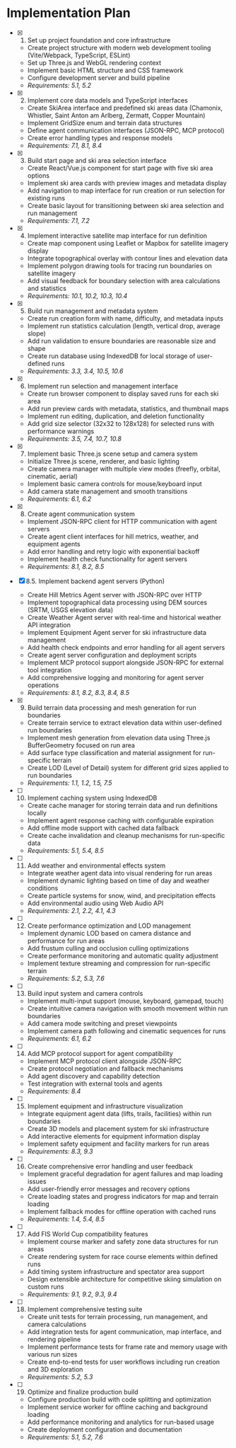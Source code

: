 # Implementation Plan

- [x] 1. Set up project foundation and core infrastructure
  - Create project structure with modern web development tooling (Vite/Webpack, TypeScript, ESLint)
  - Set up Three.js and WebGL rendering context
  - Implement basic HTML structure and CSS framework
  - Configure development server and build pipeline
  - _Requirements: 5.1, 5.2_

- [x] 2. Implement core data models and TypeScript interfaces
  - Create SkiArea interface and predefined ski areas data (Chamonix, Whistler, Saint Anton am Arlberg, Zermatt, Copper Mountain)
  - Implement GridSize enum and terrain data structures
  - Define agent communication interfaces (JSON-RPC, MCP protocol)
  - Create error handling types and response models
  - _Requirements: 7.1, 8.1, 8.4_

- [x] 3. Build start page and ski area selection interface
  - Create React/Vue.js component for start page with five ski area options
  - Implement ski area cards with preview images and metadata display
  - Add navigation to map interface for run creation or run selection for existing runs
  - Create basic layout for transitioning between ski area selection and run management
  - _Requirements: 7.1, 7.2_

- [x] 4. Implement interactive satellite map interface for run definition
  - Create map component using Leaflet or Mapbox for satellite imagery display
  - Integrate topographical overlay with contour lines and elevation data
  - Implement polygon drawing tools for tracing run boundaries on satellite imagery
  - Add visual feedback for boundary selection with area calculations and statistics
  - _Requirements: 10.1, 10.2, 10.3, 10.4_

- [x] 5. Build run management and metadata system
  - Create run creation form with name, difficulty, and metadata inputs
  - Implement run statistics calculation (length, vertical drop, average slope)
  - Add run validation to ensure boundaries are reasonable size and shape
  - Create run database using IndexedDB for local storage of user-defined runs
  - _Requirements: 3.3, 3.4, 10.5, 10.6_

- [x] 6. Implement run selection and management interface
  - Create run browser component to display saved runs for each ski area
  - Add run preview cards with metadata, statistics, and thumbnail maps
  - Implement run editing, duplication, and deletion functionality
  - Add grid size selector (32x32 to 128x128) for selected runs with performance warnings
  - _Requirements: 3.5, 7.4, 10.7, 10.8_

- [x] 7. Implement basic Three.js scene setup and camera system
  - Initialize Three.js scene, renderer, and basic lighting
  - Create camera manager with multiple view modes (freefly, orbital, cinematic, aerial)
  - Implement basic camera controls for mouse/keyboard input
  - Add camera state management and smooth transitions
  - _Requirements: 6.1, 6.2_

- [x] 8. Create agent communication system
  - Implement JSON-RPC client for HTTP communication with agent servers
  - Create agent client interfaces for hill metrics, weather, and equipment agents
  - Add error handling and retry logic with exponential backoff
  - Implement health check functionality for agent servers
  - _Requirements: 8.1, 8.2, 8.5_

- [x] 8.5. Implement backend agent servers (Python)
  - Create Hill Metrics Agent server with JSON-RPC over HTTP
  - Implement topographical data processing using DEM sources (SRTM, USGS elevation data)
  - Create Weather Agent server with real-time and historical weather API integration
  - Implement Equipment Agent server for ski infrastructure data management
  - Add health check endpoints and error handling for all agent servers
  - Create agent server configuration and deployment scripts
  - Implement MCP protocol support alongside JSON-RPC for external tool integration
  - Add comprehensive logging and monitoring for agent server operations
  - _Requirements: 8.1, 8.2, 8.3, 8.4, 8.5_

- [x] 9. Build terrain data processing and mesh generation for run boundaries
  - Create terrain service to extract elevation data within user-defined run boundaries
  - Implement mesh generation from elevation data using Three.js BufferGeometry focused on run area
  - Add surface type classification and material assignment for run-specific terrain
  - Create LOD (Level of Detail) system for different grid sizes applied to run boundaries
  - _Requirements: 1.1, 1.2, 1.5, 7.5_

- [ ] 10. Implement caching system using IndexedDB
  - Create cache manager for storing terrain data and run definitions locally
  - Implement agent response caching with configurable expiration
  - Add offline mode support with cached data fallback
  - Create cache invalidation and cleanup mechanisms for run-specific data
  - _Requirements: 5.1, 5.4, 8.5_

- [ ] 11. Add weather and environmental effects system
  - Integrate weather agent data into visual rendering for run areas
  - Implement dynamic lighting based on time of day and weather conditions
  - Create particle systems for snow, wind, and precipitation effects
  - Add environmental audio using Web Audio API
  - _Requirements: 2.1, 2.2, 4.1, 4.3_

- [ ] 12. Create performance optimization and LOD management
  - Implement dynamic LOD based on camera distance and performance for run areas
  - Add frustum culling and occlusion culling optimizations
  - Create performance monitoring and automatic quality adjustment
  - Implement texture streaming and compression for run-specific terrain
  - _Requirements: 5.2, 5.3, 7.6_

- [ ] 13. Build input system and camera controls
  - Implement multi-input support (mouse, keyboard, gamepad, touch)
  - Create intuitive camera navigation with smooth movement within run boundaries
  - Add camera mode switching and preset viewpoints
  - Implement camera path following and cinematic sequences for runs
  - _Requirements: 6.1, 6.2_

- [ ] 14. Add MCP protocol support for agent compatibility
  - Implement MCP protocol client alongside JSON-RPC
  - Create protocol negotiation and fallback mechanisms
  - Add agent discovery and capability detection
  - Test integration with external tools and agents
  - _Requirements: 8.4_

- [ ] 15. Implement equipment and infrastructure visualization
  - Integrate equipment agent data (lifts, trails, facilities) within run boundaries
  - Create 3D models and placement system for ski infrastructure
  - Add interactive elements for equipment information display
  - Implement safety equipment and facility markers for run areas
  - _Requirements: 8.3, 9.3_

- [ ] 16. Create comprehensive error handling and user feedback
  - Implement graceful degradation for agent failures and map loading issues
  - Add user-friendly error messages and recovery options
  - Create loading states and progress indicators for map and terrain loading
  - Implement fallback modes for offline operation with cached runs
  - _Requirements: 1.4, 5.4, 8.5_

- [ ] 17. Add FIS World Cup compatibility features
  - Implement course marker and safety zone data structures for run areas
  - Create rendering system for race course elements within defined runs
  - Add timing system infrastructure and spectator area support
  - Design extensible architecture for competitive skiing simulation on custom runs
  - _Requirements: 9.1, 9.2, 9.3, 9.4_

- [ ] 18. Implement comprehensive testing suite
  - Create unit tests for terrain processing, run management, and camera calculations
  - Add integration tests for agent communication, map interface, and rendering pipeline
  - Implement performance tests for frame rate and memory usage with various run sizes
  - Create end-to-end tests for user workflows including run creation and 3D exploration
  - _Requirements: 5.2, 5.3_

- [ ] 19. Optimize and finalize production build
  - Configure production build with code splitting and optimization
  - Implement service worker for offline caching and background loading
  - Add performance monitoring and analytics for run-based usage
  - Create deployment configuration and documentation
  - _Requirements: 5.1, 5.2, 7.6_